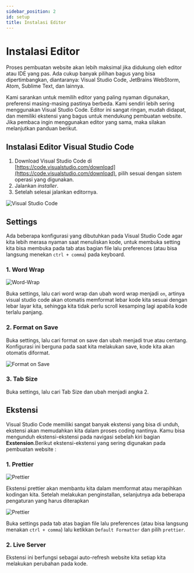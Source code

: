 ```yaml
---
sidebar_position: 2
id: setup
title: Instalasi Editor
---
```


# Instalasi Editor

Proses pembuatan website akan lebih maksimal jika didukung oleh editor atau IDE yang pas. Ada cukup banyak pilihan bagus
yang bisa dipertimbangkan, diantaranya: Visual Studio Code, JetBrains WebStorm, Atom, Sublime Text, dan lainnya.

Kami sarankan untuk memilih editor yang paling nyaman digunakan, preferensi masing-masing pastinya berbeda. Kami sendiri
lebih sering menggunakan Visual Studio Code. Editor ini sangat ringan, mudah didapat, dan memiliki ekstensi yang bagus
untuk mendukung pembuatan website. Jika pembaca ingin menggunakan editor yang sama, maka silakan melanjutkan panduan
berikut.

## Instalasi Editor Visual Studio Code

1. Download Visual Studio Code di [https://code.visualstudio.com/download](https://code.visualstudio.com/download),
   pilih sesuai dengan sistem operasi yang digunakan.
2. Jalankan _installer_.
3. Setelah selesai jalankan editornya.

![Visual Studio Code](/img/instalasi/instalasi-vscode.png)

## Settings

Ada beberapa konfigurasi yang dibutuhkan pada Visual Studio Code agar kita lebih merasa nyaman saat menuliskan kode,
untuk membuka setting kita bisa membuka pada tab atas bagian file lalu preferences (atau bisa langsung
menekan `ctrl + comma`) pada keyboard.

### 1. Word Wrap

![Word-Wrap](/img/instalasi/word-wrap-min.png)

Buka settings, lalu cari word wrap dan ubah word wrap menjadi `on`, artinya visual studio code akan otomatis memformat
lebar kode kita sesuai dengan lebar layar kita, sehingga kita tidak perlu scroll kesamping lagi apabila kode terlalu
panjang.

### 2. Format on Save

Buka settings, lalu cari format on save dan ubah menjadi true atau centang. Konfigurasi ini berguna pada saat kita
melakukan save, kode kita akan otomatis diformat.

![Format on Save](/img/instalasi/format-on-save-min.png)

### 3. Tab Size

Buka settings, lalu cari Tab Size dan ubah menjadi angka 2.

## Ekstensi

Visual Studio Code memiliki sangat banyak ekstensi yang bisa di unduh, ekstensi akan memudahkan kita dalam proses coding
nantinya. Kamu bisa mengunduh ekstensi-ekstensi pada navigasi sebelah kiri bagian **Exstension**.Berikut
ekstensi-ekstensi yang sering digunakan pada pembuatan website :

### 1. Prettier

![Prettier](/img/instalasi/Prettier-min.png)

Ekstensi prettier akan membantu kita dalam memformat atau merapihkan kodingan kita. Setelah melakukan penginstallan,
selanjutnya ada beberapa pengaturan yang harus diterapkan

![Prettier](/img/instalasi/prettier-setting-min.png)

Buka settings pada tab atas bagian file lalu preferences (atau bisa langsung menakan `ctrl + comma`) lalu
ketikkan `Default Formatter` dan pilih `prettier`.

### 2. Live Server

Ekstensi ini berfungsi sebagai auto-refresh website kita setiap kita melakukan perubahan pada kode.